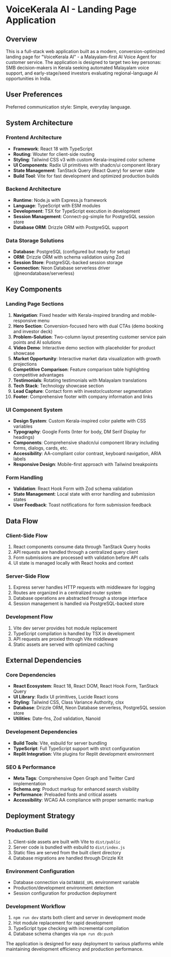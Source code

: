 # VoiceKerala AI - Landing Page Application

## Overview

This is a full-stack web application built as a modern, conversion-optimized landing page for "VoiceKerala AI" - a Malayalam-first AI Voice Agent for customer service. The application is designed to target two key personas: SMB decision-makers in Kerala seeking automated Malayalam voice support, and early-stage/seed investors evaluating regional-language AI opportunities in India.

## User Preferences

Preferred communication style: Simple, everyday language.

## System Architecture

### Frontend Architecture
- **Framework**: React 18 with TypeScript
- **Routing**: Wouter for client-side routing
- **Styling**: Tailwind CSS v3 with custom Kerala-inspired color scheme
- **UI Components**: Radix UI primitives with shadcn/ui component library
- **State Management**: TanStack Query (React Query) for server state
- **Build Tool**: Vite for fast development and optimized production builds

### Backend Architecture
- **Runtime**: Node.js with Express.js framework
- **Language**: TypeScript with ESM modules
- **Development**: TSX for TypeScript execution in development
- **Session Management**: Connect-pg-simple for PostgreSQL session store
- **Database ORM**: Drizzle ORM with PostgreSQL support

### Data Storage Solutions
- **Database**: PostgreSQL (configured but ready for setup)
- **ORM**: Drizzle ORM with schema validation using Zod
- **Session Store**: PostgreSQL-backed session storage
- **Connection**: Neon Database serverless driver (@neondatabase/serverless)

## Key Components

### Landing Page Sections
1. **Navigation**: Fixed header with Kerala-inspired branding and mobile-responsive menu
2. **Hero Section**: Conversion-focused hero with dual CTAs (demo booking and investor deck)
3. **Problem-Solution**: Two-column layout presenting customer service pain points and AI solutions
4. **Video Demo**: Interactive demo section with placeholder for product showcase
5. **Market Opportunity**: Interactive market data visualization with growth projections
6. **Competitive Comparison**: Feature comparison table highlighting competitive advantages
7. **Testimonials**: Rotating testimonials with Malayalam translations
8. **Tech Stack**: Technology showcase section
9. **Lead Capture**: Contact form with investor/customer segmentation
10. **Footer**: Comprehensive footer with company information and links

### UI Component System
- **Design System**: Custom Kerala-inspired color palette with CSS variables
- **Typography**: Google Fonts (Inter for body, DM Serif Display for headings)
- **Components**: Comprehensive shadcn/ui component library including forms, dialogs, cards, etc.
- **Accessibility**: AA-compliant color contrast, keyboard navigation, ARIA labels
- **Responsive Design**: Mobile-first approach with Tailwind breakpoints

### Form Handling
- **Validation**: React Hook Form with Zod schema validation
- **State Management**: Local state with error handling and submission states
- **User Feedback**: Toast notifications for form submission feedback

## Data Flow

### Client-Side Flow
1. React components consume data through TanStack Query hooks
2. API requests are handled through a centralized query client
3. Form submissions are processed with validation before API calls
4. UI state is managed locally with React hooks and context

### Server-Side Flow
1. Express server handles HTTP requests with middleware for logging
2. Routes are organized in a centralized router system
3. Database operations are abstracted through a storage interface
4. Session management is handled via PostgreSQL-backed store

### Development Flow
1. Vite dev server provides hot module replacement
2. TypeScript compilation is handled by TSX in development
3. API requests are proxied through Vite middleware
4. Static assets are served with optimized caching

## External Dependencies

### Core Dependencies
- **React Ecosystem**: React 18, React DOM, React Hook Form, TanStack Query
- **UI Library**: Radix UI primitives, Lucide React icons
- **Styling**: Tailwind CSS, Class Variance Authority, clsx
- **Database**: Drizzle ORM, Neon Database serverless, PostgreSQL session store
- **Utilities**: Date-fns, Zod validation, Nanoid

### Development Dependencies
- **Build Tools**: Vite, esbuild for server bundling
- **TypeScript**: Full TypeScript support with strict configuration
- **Replit Integration**: Vite plugins for Replit development environment

### SEO & Performance
- **Meta Tags**: Comprehensive Open Graph and Twitter Card implementation
- **Schema.org**: Product markup for enhanced search visibility
- **Performance**: Preloaded fonts and critical assets
- **Accessibility**: WCAG AA compliance with proper semantic markup

## Deployment Strategy

### Production Build
1. Client-side assets are built with Vite to `dist/public`
2. Server code is bundled with esbuild to `dist/index.js`
3. Static files are served from the built client directory
4. Database migrations are handled through Drizzle Kit

### Environment Configuration
- Database connection via `DATABASE_URL` environment variable
- Production/development environment detection
- Session configuration for production deployment

### Development Workflow
1. `npm run dev` starts both client and server in development mode
2. Hot module replacement for rapid development
3. TypeScript type checking with incremental compilation
4. Database schema changes via `npm run db:push`

The application is designed for easy deployment to various platforms while maintaining development efficiency and production performance.